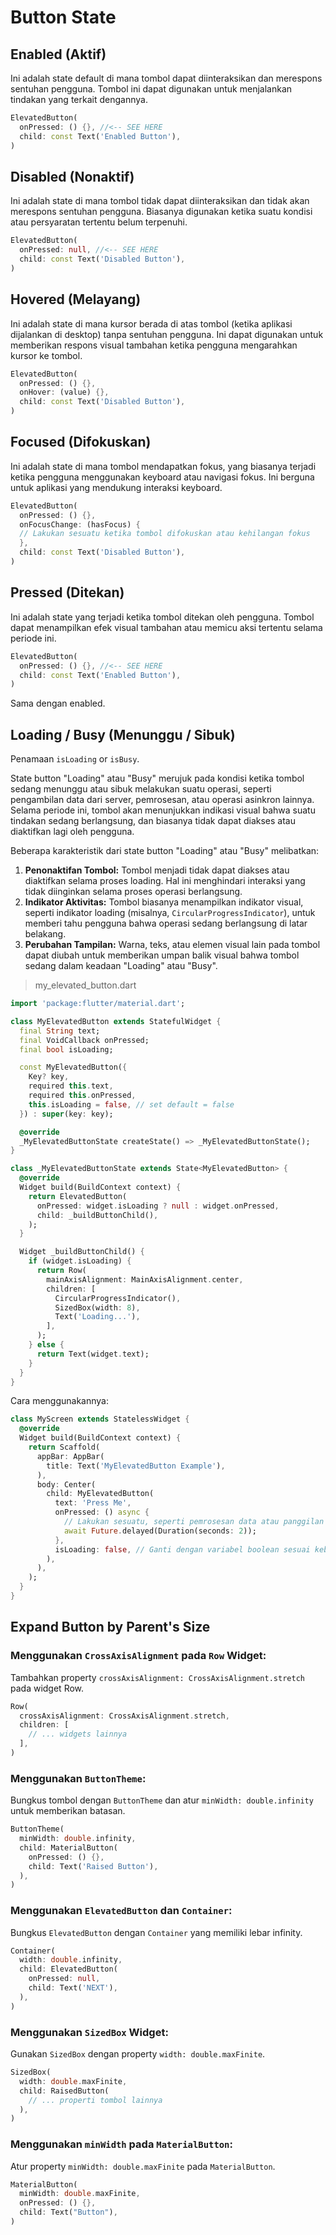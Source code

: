 # Button State

## Enabled (Aktif)

Ini adalah state default di mana tombol dapat diinteraksikan dan merespons sentuhan pengguna. Tombol ini dapat digunakan untuk menjalankan tindakan yang terkait dengannya.

```dart
ElevatedButton(
  onPressed: () {}, //<-- SEE HERE
  child: const Text('Enabled Button'),
)
```
## Disabled (Nonaktif)

Ini adalah state di mana tombol tidak dapat diinteraksikan dan tidak akan merespons sentuhan pengguna. Biasanya digunakan ketika suatu kondisi atau persyaratan tertentu belum terpenuhi.

```dart
ElevatedButton(
  onPressed: null, //<-- SEE HERE
  child: const Text('Disabled Button'),
)
```
## Hovered (Melayang)

Ini adalah state di mana kursor berada di atas tombol (ketika aplikasi dijalankan di desktop) tanpa sentuhan pengguna. Ini dapat digunakan untuk memberikan respons visual tambahan ketika pengguna mengarahkan kursor ke tombol.

```dart
ElevatedButton(
  onPressed: () {},
  onHover: (value) {},
  child: const Text('Disabled Button'),
)
```
## Focused (Difokuskan)

Ini adalah state di mana tombol mendapatkan fokus, yang biasanya terjadi ketika pengguna menggunakan keyboard atau navigasi fokus. Ini berguna untuk aplikasi yang mendukung interaksi keyboard.

```dart
ElevatedButton(
  onPressed: () {},
  onFocusChange: (hasFocus) { 
  // Lakukan sesuatu ketika tombol difokuskan atau kehilangan fokus 
  },
  child: const Text('Disabled Button'),
)
```
## Pressed (Ditekan)

Ini adalah state yang terjadi ketika tombol ditekan oleh pengguna. Tombol dapat menampilkan efek visual tambahan atau memicu aksi tertentu selama periode ini.

```dart
ElevatedButton(
  onPressed: () {}, //<-- SEE HERE
  child: const Text('Enabled Button'),
)
```
Sama dengan enabled.

## Loading / Busy (Menunggu / Sibuk)

Penamaan `isLoading` or `isBusy`.

State button "Loading" atau "Busy" merujuk pada kondisi ketika tombol sedang menunggu atau sibuk melakukan suatu operasi, seperti pengambilan data dari server, pemrosesan, atau operasi asinkron lainnya. Selama periode ini, tombol akan menunjukkan indikasi visual bahwa suatu tindakan sedang berlangsung, dan biasanya tidak dapat diakses atau diaktifkan lagi oleh pengguna.

Beberapa karakteristik dari state button "Loading" atau "Busy" melibatkan:

1. **Penonaktifan Tombol:** Tombol menjadi tidak dapat diakses atau diaktifkan selama proses loading. Hal ini menghindari interaksi yang tidak diinginkan selama proses operasi berlangsung.    
2. **Indikator Aktivitas:** Tombol biasanya menampilkan indikator visual, seperti indikator loading (misalnya, `CircularProgressIndicator`), untuk memberi tahu pengguna bahwa operasi sedang berlangsung di latar belakang.
3. **Perubahan Tampilan:** Warna, teks, atau elemen visual lain pada tombol dapat diubah untuk memberikan umpan balik visual bahwa tombol sedang dalam keadaan "Loading" atau "Busy".

> my_elevated_button.dart

```dart
import 'package:flutter/material.dart';

class MyElevatedButton extends StatefulWidget {
  final String text;
  final VoidCallback onPressed;
  final bool isLoading;

  const MyElevatedButton({
    Key? key,
    required this.text,
    required this.onPressed,
    this.isLoading = false, // set default = false
  }) : super(key: key);

  @override
  _MyElevatedButtonState createState() => _MyElevatedButtonState();
}

class _MyElevatedButtonState extends State<MyElevatedButton> {
  @override
  Widget build(BuildContext context) {
    return ElevatedButton(
      onPressed: widget.isLoading ? null : widget.onPressed,
      child: _buildButtonChild(),
    );
  }

  Widget _buildButtonChild() {
    if (widget.isLoading) {
      return Row(
        mainAxisAlignment: MainAxisAlignment.center,
        children: [
          CircularProgressIndicator(),
          SizedBox(width: 8),
          Text('Loading...'),
        ],
      );
    } else {
      return Text(widget.text);
    }
  }
}
```

Cara menggunakannya:

```dart
class MyScreen extends StatelessWidget {
  @override
  Widget build(BuildContext context) {
    return Scaffold(
      appBar: AppBar(
        title: Text('MyElevatedButton Example'),
      ),
      body: Center(
        child: MyElevatedButton(
          text: 'Press Me',
          onPressed: () async {
            // Lakukan sesuatu, seperti pemrosesan data atau panggilan API
            await Future.delayed(Duration(seconds: 2));
          },
          isLoading: false, // Ganti dengan variabel boolean sesuai kebutuhan
        ),
      ),
    );
  }
}
```

## Expand Button by Parent's Size

### Menggunakan `CrossAxisAlignment` pada `Row` Widget:

Tambahkan property `crossAxisAlignment: CrossAxisAlignment.stretch` pada widget Row.

```dart
Row(
  crossAxisAlignment: CrossAxisAlignment.stretch,
  children: [
    // ... widgets lainnya
  ],
)
```

### Menggunakan `ButtonTheme`:
Bungkus tombol dengan `ButtonTheme` dan atur `minWidth: double.infinity` untuk memberikan batasan.

```dart
ButtonTheme(
  minWidth: double.infinity,
  child: MaterialButton(
    onPressed: () {},
    child: Text('Raised Button'),
  ),
)
```

### Menggunakan `ElevatedButton` dan `Container`:
Bungkus `ElevatedButton` dengan `Container` yang memiliki lebar infinity.

```dart
Container(
  width: double.infinity,
  child: ElevatedButton(
    onPressed: null,
    child: Text('NEXT'),
  ),
)
```

### Menggunakan `SizedBox` Widget:
Gunakan `SizedBox` dengan property `width: double.maxFinite`.

```dart
SizedBox(
  width: double.maxFinite,
  child: RaisedButton(
    // ... properti tombol lainnya
  ),
)
```

### Menggunakan `minWidth` pada `MaterialButton`:
Atur property `minWidth: double.maxFinite` pada `MaterialButton`.

```dart
MaterialButton(
  minWidth: double.maxFinite,
  onPressed: () {},
  child: Text("Button"),
)
```

